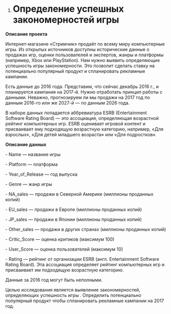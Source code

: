 ﻿1. # **Определение успешных закономерностей игры**

**Описание проекта**

Интернет-магазине «Стримчик» продаёт по всему миру компьютерные игры. Из открытых источников доступны исторические данные о продажах игр, оценки пользователей и экспертов, жанры и платформы (например, Xbox или PlayStation). Нам нужно выявить определяющие успешность игры закономерности. Это позволит сделать ставку на потенциально популярный продукт и спланировать рекламные кампании.  

Есть данные до 2016 года. Представим, что сейчас декабрь 2016 г., и планируется кампания на 2017-й. Нужно отработать принцип работы с данными. Неважно, прогнозируем ли мы продажи на 2017 год по данным 2016-го или же 2027-й — по данным 2026 года.  

В наборе данных попадается аббревиатура ESRB (Entertainment Software Rating Board) — это ассоциация, определяющая возрастной рейтинг компьютерных игр. ESRB оценивает игровой контент и присваивает ему подходящую возрастную категорию, например, «Для взрослых», «Для детей младшего возраста» или «Для подростков».

**Описание данных**

\- Name — название игры  

\- Platform — платформа  

\- Year\_of\_Release — год выпуска  

\- Genre — жанр игры  

\- NA\_sales — продажи в Северной Америке (миллионы проданных копий)  

\- EU\_sales — продажи в Европе (миллионы проданных копий)  

\- JP\_sales — продажи в Японии (миллионы проданных копий)  

\- Other\_sales — продажи в других странах (миллионы проданных копий)  

\- Critic\_Score — оценка критиков (максимум 100)  

\- User\_Score — оценка пользователей (максимум 10)  

\- Rating — рейтинг от организации ESRB (англ. Entertainment Software Rating Board). Эта ассоциация определяет рейтинг компьютерных игр и присваивает им подходящую возрастную категорию.  

Данные за 2016 год могут быть неполными.

Целью исследования является выявление закономерностей, определяющих успешность игры . Определить потенциально популярный продукт чтобы спланировать рекламные кампании на 2017 год.
